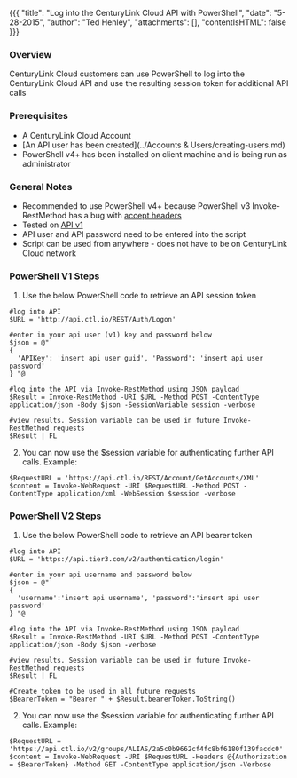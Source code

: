 {{{
  "title": "Log into the CenturyLink Cloud API with PowerShell",
  "date": "5-28-2015",
  "author": "Ted Henley",
  "attachments": [],
  "contentIsHTML": false
}}}

### Overview

CenturyLink Cloud customers can use PowerShell to log into the CenturyLink Cloud API and use the resulting session token for additional API calls

### Prerequisites

* A CenturyLink Cloud Account
* [An API user has been created](../Accounts & Users/creating-users.md)
* PowerShell v4+ has been installed on client machine and is being run as administrator

### General Notes

* Recommended to use PowerShell v4+ because PowerShell v3 Invoke-RestMethod has a bug with [accept headers](https://connect.microsoft.com/PowerShell/feedback/details/757249/invoke-restmethod-accept-header)
* Tested on [API v1](https://www.centurylinkcloud.com/api-docs/v1/#authentication-logon)
* API user and API password need to be entered into the script
* Script can be used from anywhere - does not have to be on CenturyLink Cloud network

### PowerShell V1 Steps

1. Use the below PowerShell code to retrieve an API session token

  ```
  #log into API
  $URL = 'http://api.ctl.io/REST/Auth/Logon'

  #enter in your api user (v1) key and password below
  $json = @"
  {
    'APIKey': 'insert api user guid', 'Password': 'insert api user password'
  } "@

  #log into the API via Invoke-RestMethod using JSON payload
  $Result = Invoke-RestMethod -URI $URL -Method POST -ContentType application/json -Body $json -SessionVariable session -verbose

  #view results. Session variable can be used in future Invoke-RestMethod requests
  $Result | FL
  ```

2. You can now use the $session variable for authenticating further API calls.  Example:

  ```
  $RequestURL = 'https://api.ctl.io/REST/Account/GetAccounts/XML'
  $content = Invoke-WebRequest -URI $RequestURL -Method POST -ContentType application/xml -WebSession $session -verbose
  ```

### PowerShell V2 Steps
1. Use the below PowerShell code to retrieve an API bearer token

  ```
  #log into API
  $URL = 'https://api.tier3.com/v2/authentication/login'

  #enter in your api username and password below
  $json = @"
  {
    'username':'insert api username', 'password':'insert api user password'
  } "@

  #log into the API via Invoke-RestMethod using JSON payload
  $Result = Invoke-RestMethod -URI $URL -Method POST -ContentType application/json -Body $json -verbose

  #view results. Session variable can be used in future Invoke-RestMethod requests
  $Result | FL

  #Create token to be used in all future requests
  $BearerToken = "Bearer " + $Result.bearerToken.ToString()
  ```

2. You can now use the $session variable for authenticating further API calls.  Example:

  ```
  $RequestURL = 'https://api.ctl.io/v2/groups/ALIAS/2a5c0b9662cf4fc8bf6180f139facdc0'
  $content = Invoke-WebRequest -URI $RequestURL -Headers @{Authorization = $BearerToken} -Method GET -ContentType application/json -Verbose
  ```
